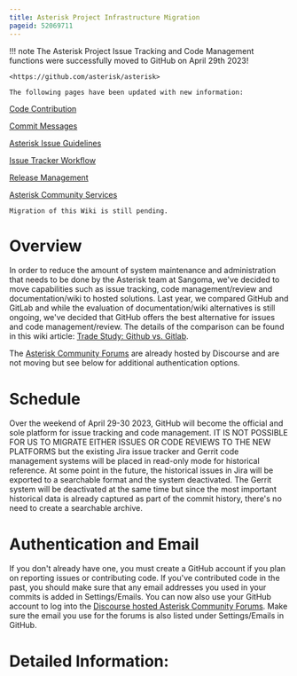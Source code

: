 ```yaml
---
title: Asterisk Project Infrastructure Migration
pageid: 52069711
---
```





!!! note 
    The Asterisk Project Issue Tracking and Code Management functions were successfully moved to GitHub on April 29th 2023!

    <https://github.com/asterisk/asterisk>

    The following pages have been updated with new information:

[Code Contribution](/Development/Policies-and-Procedures/Code-Contribution)

[Commit Messages](/Development/Policies-and-Procedures/Commit-Messages)

[Asterisk Issue Guidelines](/Asterisk-Community/Asterisk-Issue-Guidelines)

[Issue Tracker Workflow](/Development/Policies-and-Procedures/Historical-Policies-and-Procedures/Issue-Tracker-Workflow)

[Release Management](/Development/Policies-and-Procedures/Release-Management)

[Asterisk Community Services](/Asterisk-Community/Asterisk-Community-Services)

    

    Migration of this Wiki is still pending.

      
[//]: # (end-note)



Overview
========

In order to reduce the amount of system maintenance and administration that needs to be done by the Asterisk team at Sangoma, we've decided to move capabilities such as issue tracking, code management/review and documentation/wiki to hosted solutions. Last year, we compared GitHub and GitLab and while the evaluation of documentation/wiki alternatives is still ongoing, we've decided that GitHub offers the best alternative for issues and code management/review. The details of the comparison can be found in this wiki article: [Trade Study: Github vs. Gitlab](/Development/Asterisk-Project-Infrastructure-Future/Trade-Study-Github-vs.-Gitlab).

The [Asterisk Community Forums](https://community.asterisk.org) are already hosted by Discourse and are not moving but see below for additional authentication options.

Schedule
========

Over the weekend of April 29-30 2023, GitHub will become the official and sole platform for issue tracking and code management.  IT IS NOT POSSIBLE FOR US TO MIGRATE EITHER ISSUES OR CODE REVIEWS TO THE NEW PLATFORMS but the existing Jira issue tracker and Gerrit code management systems will be placed in read-only mode for historical reference.  At some point in the future, the historical issues in Jira will be exported to a searchable format and the system deactivated.  The Gerrit system will be deactivated at the same time but since the most important historical data is already captured as part of the commit history, there's no need to create a searchable archive. 

Authentication and Email
========================

If you don't already have one, you must create a GitHub account if you plan on reporting issues or contributing code.  If you've contributed code in the past, you should make sure that any email addresses you used in your commits is added in Settings/Emails.  You can now also use your GitHub account to log into the [Discourse hosted Asterisk Community Forums](https://community.asterisk.org).  Make sure the email you use for the forums is also listed under Settings/Emails in GitHub.

Detailed Information:
=====================







